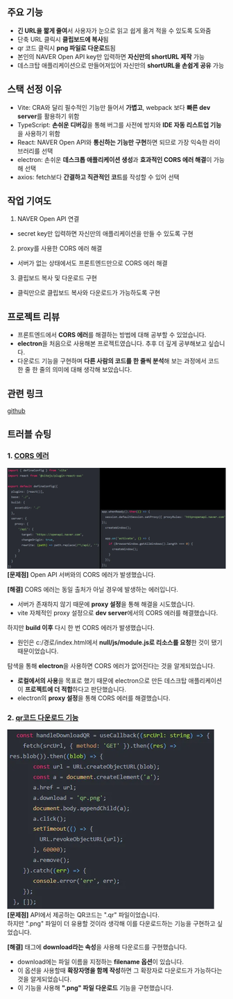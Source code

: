 ## 주요 기능

- **긴 URL을 짧게 줄여**서 사용자가 눈으로 읽고 쉽게 옮겨 적을 수 있도록 도와줌
- 단축 URL 클릭시 **클립보드에 복사**됨
- qr 코드 클릭시 **png 파일로 다운로드**됨
- 본인의 NAVER Open API key만 입력하면 **자신만의 shortURL 제작** 가능
- 데스크탑 애플리케이션으로 만들어져있어 자신만의 **shortURL을 손쉽게 공유** 가능

## 스택 선정 이유

- Vite: CRA와 달리 필수적인 기능만 들어서 **가볍고**, webpack 보다 **빠른 dev server**를 활용하기 위함
- TypeScript: **손쉬운 디버깅**을 통해 버그를 사전에 방지와 **IDE 자동 리스트업 기능**을 사용하기 위함
- React: NAVER Open API와 **통신하는 기능만 구현**하면 되므로 가장 익숙한 라이브러리를 선택
- electron: 손쉬운 **데스크톱 애플리케이션 생성**과 **효과적인 CORS 에러 해결**이 가능해 선택
- axios: fetch보다 **간결하고 직관적인 코드**를 작성할 수 있어 선택

## 작업 기여도

1. NAVER Open API 연결

- secret key만 입력하면 자신만의 애플리케이션을 만들 수 있도록 구현

2. proxy를 사용한 CORS 에러 해결

- 서버가 없는 상태에서도 프론트엔드만으로 CORS 에러 해결

3. 클립보드 복사 및 다운로드 구현

- 클릭만으로 클립보드 복사와 다운로드가 가능하도록 구현

## 프로젝트 리뷰

- 프론트엔드에서 **CORS 에러**를 해결하는 방법에 대해 공부할 수 있었습니다.
- **electron**을 처음으로 사용해본 프로젝트였습니다. 추후 더 깊게 공부해보고 싶습니다.
- 다운로드 기능을 구현하며 **다른 사람의 코드를 한 줄씩 분석**해 보는 과정에서 코드 한 줄 한 줄의 의미에 대해 생각해 보았습니다.

## 관련 링크

[github](https://github.com/appletail/shortURL-App)

## 트러블 슈팅

### 1. [CORS 에러](https://appletail.tistory.com/144)

![shortURL1](image/shortURL1.webp)  
**[문제점]** Open API 서버와의 CORS 에러가 발생했습니다.

**[해결]** CORS 에러는 동일 출처가 아닐 경우에 발생하는 에러입니다.

- 서버가 존재하지 않기 때문에 **proxy 설정**을 통해 해결을 시도했습니다.
- vite 자체적인 proxy 설정으로 **dev server**에서의 CORS 에러를 해결했습니다.

하지만 **build 이후** 다시 한 번 CORS 에러가 발생했습니다.

- 원인은 c:/경로/index.html에서 **null/js/module.js로 리소스를 요청**한 것이 됐기 때문이었습니다.

탐색을 통해 **electron**을 사용하면 CORS 에러가 없어진다는 것을 알게되었습니다.

- **로컬에서의 사용**을 목표로 했기 때문에 electron으로 만든 데스크탑 애플리케이션이 **프로젝트에 더 적합**하다고 판단했습니다.
- electron의 **proxy 설정**을 통해 CORS 에러를 해결했습니다.

### 2. [qr코드 다운로드 기능](https://appletail.tistory.com/146)

![shortURL2](image/shortURL2.webp)  
**[문제점]** API에서 제공하는 QR코드는 ".qr" 파일이었습니다.  
하지만 ".png" 파일이 더 유용할 것이라 생각해 이를 다운로드하는 기능을 구현하고 싶었습니다.

**[해결]** <a> 태그에 **download라는 속성**을 사용해 다운로드를 구현했습니다.

- download에는 파일 이름을 지정하는 **filename 옵션**이 있습니다.
- 이 옵션을 사용할때 **확장자명을 함께 작성**하면 그 확장자로 다운로드가 가능하다는 것을 알게되었습니다.
- 이 기능을 사용해 **".png" 파일 다운로드** 기능을 구현했습니다.
